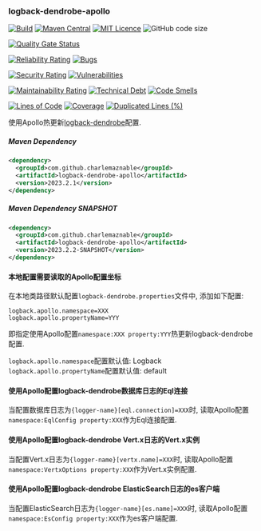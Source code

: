 ### logback-dendrobe-apollo

[![Build](https://github.com/CharLemAznable/logback-dendrobe-apollo/actions/workflows/build.yml/badge.svg)](https://github.com/CharLemAznable/logback-dendrobe-apollo/actions/workflows/build.yml)
[![Maven Central](https://maven-badges.herokuapp.com/maven-central/com.github.charlemaznable/logback-dendrobe-apollo/badge.svg)](https://maven-badges.herokuapp.com/maven-central/com.github.charlemaznable/logback-dendrobe-apollo/)
[![MIT Licence](https://badges.frapsoft.com/os/mit/mit.svg?v=103)](https://opensource.org/licenses/mit-license.php)
![GitHub code size](https://img.shields.io/github/languages/code-size/CharLemAznable/logback-dendrobe-apollo)

[![Quality Gate Status](https://sonarcloud.io/api/project_badges/measure?project=CharLemAznable_logback-dendrobe-apollo&metric=alert_status)](https://sonarcloud.io/dashboard?id=CharLemAznable_logback-dendrobe-apollo)

[![Reliability Rating](https://sonarcloud.io/api/project_badges/measure?project=CharLemAznable_logback-dendrobe-apollo&metric=reliability_rating)](https://sonarcloud.io/dashboard?id=CharLemAznable_logback-dendrobe-apollo)
[![Bugs](https://sonarcloud.io/api/project_badges/measure?project=CharLemAznable_logback-dendrobe-apollo&metric=bugs)](https://sonarcloud.io/dashboard?id=CharLemAznable_logback-dendrobe-apollo)

[![Security Rating](https://sonarcloud.io/api/project_badges/measure?project=CharLemAznable_logback-dendrobe-apollo&metric=security_rating)](https://sonarcloud.io/dashboard?id=CharLemAznable_logback-dendrobe-apollo)
[![Vulnerabilities](https://sonarcloud.io/api/project_badges/measure?project=CharLemAznable_logback-dendrobe-apollo&metric=vulnerabilities)](https://sonarcloud.io/dashboard?id=CharLemAznable_logback-dendrobe-apollo)

[![Maintainability Rating](https://sonarcloud.io/api/project_badges/measure?project=CharLemAznable_logback-dendrobe-apollo&metric=sqale_rating)](https://sonarcloud.io/dashboard?id=CharLemAznable_logback-dendrobe-apollo)
[![Technical Debt](https://sonarcloud.io/api/project_badges/measure?project=CharLemAznable_logback-dendrobe-apollo&metric=sqale_index)](https://sonarcloud.io/dashboard?id=CharLemAznable_logback-dendrobe-apollo)
[![Code Smells](https://sonarcloud.io/api/project_badges/measure?project=CharLemAznable_logback-dendrobe-apollo&metric=code_smells)](https://sonarcloud.io/dashboard?id=CharLemAznable_logback-dendrobe-apollo)

[![Lines of Code](https://sonarcloud.io/api/project_badges/measure?project=CharLemAznable_logback-dendrobe-apollo&metric=ncloc)](https://sonarcloud.io/dashboard?id=CharLemAznable_logback-dendrobe-apollo)
[![Coverage](https://sonarcloud.io/api/project_badges/measure?project=CharLemAznable_logback-dendrobe-apollo&metric=coverage)](https://sonarcloud.io/dashboard?id=CharLemAznable_logback-dendrobe-apollo)
[![Duplicated Lines (%)](https://sonarcloud.io/api/project_badges/measure?project=CharLemAznable_logback-dendrobe-apollo&metric=duplicated_lines_density)](https://sonarcloud.io/dashboard?id=CharLemAznable_logback-dendrobe-apollo)

使用Apollo热更新[logback-dendrobe](https://github.com/CharLemAznable/logback-dendrobe)配置.

##### Maven Dependency

```xml
<dependency>
  <groupId>com.github.charlemaznable</groupId>
  <artifactId>logback-dendrobe-apollo</artifactId>
  <version>2023.2.1</version>
</dependency>
```

##### Maven Dependency SNAPSHOT

```xml
<dependency>
  <groupId>com.github.charlemaznable</groupId>
  <artifactId>logback-dendrobe-apollo</artifactId>
  <version>2023.2.2-SNAPSHOT</version>
</dependency>
```

#### 本地配置需要读取的Apollo配置坐标

在本地类路径默认配置```logback-dendrobe.properties```文件中, 添加如下配置:

```
logback.apollo.namespace=XXX
logback.apollo.propertyName=YYY
```

即指定使用Apollo配置```namespace:XXX property:YYY```热更新logback-dendrobe配置.

```logback.apollo.namespace```配置默认值: Logback
```logback.apollo.propertyName```配置默认值: default

#### 使用Apollo配置logback-dendrobe数据库日志的Eql连接

当配置数据库日志为```{logger-name}[eql.connection]=XXX```时, 读取Apollo配置```namespace:EqlConfig property:XXX```作为Eql连接配置.

#### 使用Apollo配置logback-dendrobe Vert.x日志的Vert.x实例

当配置Vert.x日志为```{logger-name}[vertx.name]=XXX```时, 读取Apollo配置```namespace:VertxOptions property:XXX```作为Vert.x实例配置.

#### 使用Apollo配置logback-dendrobe ElasticSearch日志的es客户端

当配置ElasticSearch日志为```{logger-name}[es.name]=XXX```时, 读取Apollo配置```namespace:EsConfig property:XXX```作为es客户端配置.
